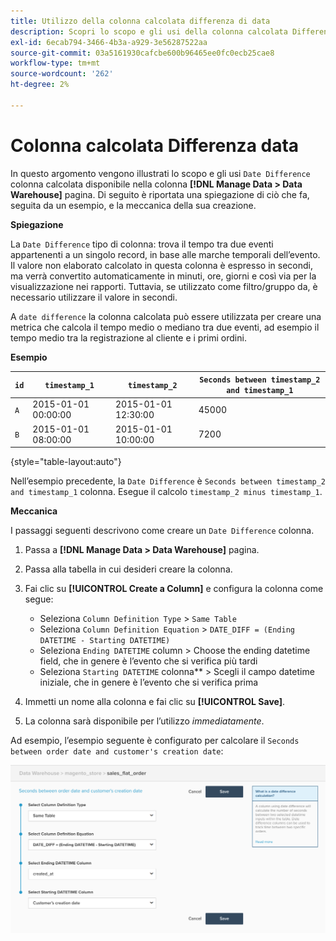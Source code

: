 ```yaml
---
title: Utilizzo della colonna calcolata differenza di data
description: Scopri lo scopo e gli usi della colonna calcolata Differenza di data .
exl-id: 6ecab794-3466-4b3a-a929-3e56287522aa
source-git-commit: 03a5161930cafcbe600b96465ee0fc0ecb25cae8
workflow-type: tm+mt
source-wordcount: '262'
ht-degree: 2%

---
```


# Colonna calcolata Differenza data

In questo argomento vengono illustrati lo scopo e gli usi `Date Difference` colonna calcolata disponibile nella colonna **[!DNL Manage Data > Data Warehouse]** pagina. Di seguito è riportata una spiegazione di ciò che fa, seguita da un esempio, e la meccanica della sua creazione.

**Spiegazione**

La `Date Difference` tipo di colonna: trova il tempo tra due eventi appartenenti a un singolo record, in base alle marche temporali dell’evento. Il valore non elaborato calcolato in questa colonna è espresso in secondi, ma verrà convertito automaticamente in minuti, ore, giorni e così via per la visualizzazione nei rapporti. Tuttavia, se utilizzato come filtro/gruppo da, è necessario utilizzare il valore in secondi.

A `date difference` la colonna calcolata può essere utilizzata per creare una metrica che calcola il tempo medio o mediano tra due eventi, ad esempio il tempo medio tra la registrazione al cliente e i primi ordini.

**Esempio**

| **`id`** | **`timestamp_1`** | **`timestamp_2`** | **`Seconds between timestamp_2 and timestamp_1`** |
|--- |--- |--- |--- |
| `A` | 2015-01-01 00:00:00 | 2015-01-01 12:30:00 | 45000 |
| `B` | 2015-01-01 08:00:00 | 2015-01-01 10:00:00 | 7200 |

{style=&quot;table-layout:auto&quot;}


Nell’esempio precedente, la `Date Difference` è `Seconds between timestamp_2 and timestamp_1` colonna. Esegue il calcolo `timestamp_2 minus timestamp_1`.

**Meccanica**

I passaggi seguenti descrivono come creare un `Date Difference` colonna.

1. Passa a **[!DNL Manage Data > Data Warehouse]** pagina.
1. Passa alla tabella in cui desideri creare la colonna.
1. Fai clic su **[!UICONTROL Create a Column]** e configura la colonna come segue:
   * Seleziona `Column Definition Type` > `Same Table`
   * Seleziona `Column Definition Equation` > `DATE_DIFF = (Ending DATETIME - Starting DATETIME)`
   * Seleziona `Ending DATETIME` column > Choose the ending datetime field, che in genere è l’evento che si verifica più tardi
   * Seleziona `Starting DATETIME` colonna** > Scegli il campo datetime iniziale, che in genere è l’evento che si verifica prima

1. Immetti un nome alla colonna e fai clic su **[!UICONTROL Save]**.
1. La colonna sarà disponibile per l’utilizzo *immediatamente*.

Ad esempio, l’esempio seguente è configurato per calcolare il `Seconds between order date and customer's creation date`:

![](../../assets/date_diff.png)

